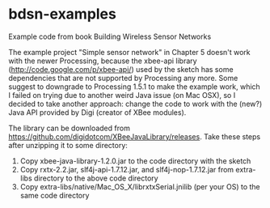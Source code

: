# bdsn-examples
Example code from book Building Wireless Sensor Networks

The example project "Simple sensor network" in Chapter 5 doesn't work with the newer Processing, because the xbee-api library (http://code.google.com/p/xbee-api/) used by the sketch has some dependencies that are not supported by Processing any more. Some suggest to downgrade to Processing 1.5.1 to make the example work, which I failed on trying due to another weird Java issue (on Mac OSX), so I decided to take another approach: change the code to work with the (new?) Java API provided by Digi (creator of XBee modules).

The library can be downloaded from https://github.com/digidotcom/XBeeJavaLibrary/releases. Take these steps after unzipping it to some directory:
  1. Copy xbee-java-library-1.2.0.jar to the code directory with the sketch
  2. Copy rxtx-2.2.jar, slf4j-api-1.7.12.jar, and slf4j-nop-1.7.12.jar from extra-libs directory to the above code directory
  3. Copy extra-libs/native/Mac_OS_X/librxtxSerial.jnilib (per your OS) to the same code directory
